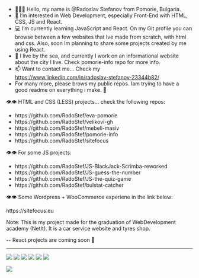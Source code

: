 - 🙂👋🏻 Hello, my name is @Radoslav Stefanov from Pomorie, Bulgaria.
- 💞️ I’m interested in Web Development, especially Front-End with HTML, CSS, JS and React. 
- 💻 I’m currently learning JavaScript and React. On my Git profile you can browse between a few websites that Ive made from scratch, with html and css. Also, soon Im planning to share some projects created by me using React.
- 🌊 I live by the sea, and currently I work on an informational website about the city I live. Check pomorie-info repo for more info.
- 📫 Want to contact me... Check my https://www.linkedin.com/in/radoslav-stefanov-23344b82/
- For many more, please brows my public repos. Iam trying to have a good readme on everything i make. 🙂
<p>👁👁 HTML and CSS (LESS) projects... check the following repos:</p>
 <ul>
  <li>https://github.com/RadoStef/eva-pomorie</li>
  <li>https://github.com/RadoStef/velikovi-gh</li>
  <li>https://github.com/RadoStef/mebeli-masiv</li>
  <li>https://github.com/RadoStef/pomorie-info</li>
  <li>https://github.com/RadoStef/sitefocus</li>
 </ul>
 <p> 👁👁 For some JS projects: </p>
 <ul>
  <li>https://github.com/RadoStef/JS-BlackJack-Scrimba-reworked</li>
  <li>https://github.com/RadoStef/JS-guess-the-number</li>
  <li>https://github.com/RadoStef/JS-the-quiz-game</li>
  <li>https://github.com/RadoStef/bulstat-catcher</li>
 </ul>
 <p> 👁👁 Some Wordpress + WooCommerce experiene in the link below:</p>
      https://sitefocus.eu
 <p>Note: This is my project made for the graduation of WebDevelopment academy (NetIt). It is a car service website and tyres shop.</p> 

 <p>  -- React projects are coming soon 🙂 </p>
<hr>
<div>
 <img src='https://sitefocus.eu/radoslav/html.png'>
 <img src='https://sitefocus.eu/radoslav/css.png'>
 <img src='https://sitefocus.eu/radoslav/less.png'>
 <img src='https://sitefocus.eu/radoslav/js.png'>
 <img src='https://sitefocus.eu/radoslav/react.png'>
 <img src='https://sitefocus.eu/radoslav/mui.png'>
</div>

![](https://komarev.com/ghpvc/?username=RadoStef)
